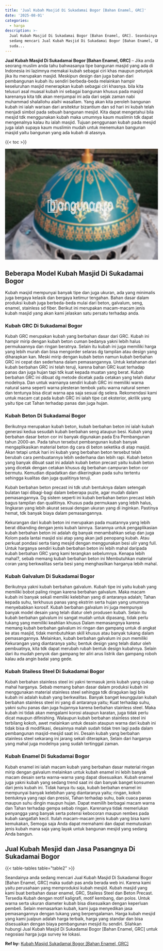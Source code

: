 ```yaml
---
title: 'Jual Kubah Masjid Di Sukadamai Bogor [Bahan Enamel, GRC]'
date: '2025-08-01'
categories:
  - harga
description: >-
  Jual Kubah Masjid Di Sukadamai Bogor [Bahan Enamel, GRC]. Seandainya anda
  sedang mencari Jual Kubah Masjid Di Sukadamai Bogor [Bahan Enamel, GRC] maka
  suda...
---
```


**Jual Kubah Masjid Di Sukadamai Bogor \[Bahan Enamel, GRC\]** – Jika anda seorang muslim anda tahu bahwasanya tipe bangunan masjid yang ada di Indonesia ini lazimnya memakai kubah sebagai ciri khas maupun petunjuk jika itu merupakan masjid. Meskipun design dan juga bahan dari pembangunan kubah itu sendiri berbeda-beda melainkan hampir keseluruhan masjid menerapkan kubah sebagai ciri khasnya. bila kita telusuri asal muasal kubah ini sebagai bangunan khusus pada masjid karenanya kita tdk akan menjumpai ini ada dari sejak zaman nabi muhammad shalallohu alaihi wasallam. Yang akan kita peroleh bangunan kubah ini ialah warisan dari arsitektur bizantium dan sd hari ini kubah telah menjadi simbol pada sebuah bangunan mesjid. Kita dapat mengetahui bila mesjid tdk menggunakan kubah maka umumnya kaum muslimin tdk dapat mengenalnya kalau itu ialah masjid. Tujuan penggunaan kubah pada mesjid juga ialah supaya kaum muslimin mudah untuk menemukan bangunan masjid yaitu bangunan yang ada kubah di atasnya.

{{< toc >}}

![Jual Kubah Masjid Di Sukadamai Bogor [Bahan Enamel, GRC]](/images/jual-kubah-masjid-38.png)

## Beberapa Model Kubah Masjid Di Sukadamai Bogor

Kubah masjid mempunyai banyak tipe dan juga ukuran, ada yang minimalis juga bergaya kelasik dan bergaya ketimur tengahan. Bahan dasar dalam produksi kubah juga berbeda-beda mulai dari beton, galvalum, seng, enamel, stainless sd fiber. Berikut ini merupakan macam-macam jenis kubah masjid yang akan kami jelaskan satu persatu terhadap anda.

### Kubah GRC Di Sukadamai Bogor

Kubah GRC merupakan kubah yang berbahan dasar dari GRC. Kubah ini hampir mirip dengan kubah beton cuman bedanya yakni lebih halus permukaannya dan ringan beratnya. Selain itu kubah ini juga memiliki harga yang lebih murah dan bisa mengorder selaras dg tampilan atau design yang diharapkan kan. Meski mirip dengan kubah beton namun kubah berbahan GRC ini cepat dan sederhana dalam pemasangannya. Untuk ketahanan dari kubah berbahan GRC ini telah teruji, karena bahan GRC kuat terhadap panas dan juga hujan tapi tdk kuat kepada muatan yang berat. Kubah berbahan GRC ini dibuat dg metode dicetak pada cetakan yang telah diatur modelnya. Dan untuk warnanya sendiri kubah GRC ini memiliki warna natural sama seperti warna plesteran tembok yaitu warna natural semen dan tentunya bisa dicat warna apa saja sesuai dg selera. Rekomendasi kami untuk macam cat pada kubah GRC ini ialah tipe cat eksterior, akrilik yang yaitu tipe cat Tahan terhadap panas dan juga hujan.

### Kubah Beton Di Sukadamai Bogor

Berikutnya merupakan kubah beton, kubah berbahan beton ini ialah kubah generasi kedua sesudah kubah berbahan seng ataupun besi. Kubah yang berbahan dasar beton cor ini banyak digunakan pada Era Pembangunan tahun 2000-an. Pada tahun tersebut pembangunan kubah banyak mengaplikasikan material beton dg cara di beton seketika di atap masjid. Akan tetapi untuk hari ini kubah yang berbahan beton tersebut telah berubah cara pembuatannya lebih sederhana dan lebih rapi. Kubah beton yang banyak dibuat saat ini adalah kubah beton precast yaitu kubah beton yang dicetak dengan cetakan khusus dg berbahan campuran beton cor bermutu. Kemudian dipadatkan dan dikeringkan pada suhu tertentu sehingga kualitas dan juga qualitinya teruji.

Kubah berbahan beton precast ini tdk utuh bentuknya dalam setengah bulatan tapi dibagi-bagi dalam beberapa puzle, agar mudah dalam pemasangannya. Dg sistem seperti ini kubah berbahan beton precast lebih bagus tampilan dan qualitinya. Khusus pada permukaan yang lebih halus, lingkaran yang lebih akurat sesuai dengan ukuran yang di inginkan. Pastinya hemat, tdk banyak biaya dalam pemasangannya.

Kekurangan dari kubah beton ini merupakan pada muatannya yang lebih berat dibanding dengan jenis kubah lainnya. Sarannya untuk pengaplikasian kubah berbahan beton ini adalah dg banyak menambahkan selup dan juga Kolom pada lantai masjid sisi atap yang akan jadi penopang kubah. Atau perkuat pondasi serta tiang mesjid dengan menggunakan besi ulir yang full. Untuk harganya sendiri kubah berbahan beton ini lebih mahal daripada kubah berbahan GRC yang kami terangkan sebelumnya. Kenapa lebih mahal?, sebab memang kubah berbahan beton ini Membutuhkan material coran yang berkwalitas serta besi yang menghasilkan harganya lebih mahal.

### Kubah Galvalum Di Sukadamai Bogor

Berikutnya yakni kubah berbahan galvalum. Kubah tipe ini yaitu kubah yang memiliki bobot paling ringan karena berbahan galvalum. Maka macam kubah ini banyak sekali memiliki kelebihan yang di antaranya adalah; Tahan kepada suhu, terkhusus panas yang ekstrim serta hujan yang umumnya menyebabkan korosif. Kubah berbahan galvalum ini juga mempunyai banyak model desain yang telah diatur oleh produsen kubah. Selain itu kubah berbahan galvalum ini sangat mudah untuk dipasang, tidak perlu tukang yang memiliki keahlian khusus Dalam memasangnya karena memang kubah berbahan galvalum ini ringan dan gampang untuk di angkat ke atas masjid, tidak membutuhkan skill khusus atau banyak tukang dalam pemasangannya. Melainkan, kubah berbahan galvalum ini pun memiliki Kekurangan yang diantaranya yaitu; bentuk design yang telah diatur oleh pembuatnya, kita tdk dapat merubah rubah bentuk design kubahnya. Selain dari itu mudah penyok dan gampang ter aliri arus listrik dan gampang roboh kalau ada angin badai yang gede.

### Kubah Stailess Steel Di Sukadamai Bogor

Kubah berbahan stainless steel ini yakni termasuk jenis kubah yang cukup mahal harganya. Sebab memang bahan dasar dalam produksi kubah ini menggunakan material stainless steel sehingga tdk diragukan lagi bila kubah ini adalah kubah yang berkwalitas. Banyak banget keunggulan kubah berbahan stainless steel ini yang di antaranya yaitu; Kuat terhadap suhu, yakni suhu panas dan juga hujannya karena berbahan stainless steel. Maka kubah ini tidak akan mengalami korosi ataupun karatan, juga tidak perlu dicat maupun difinishing. Walaupun kubah berbahan stainless steel ini terbilang kokoh, awet melainkan untuk desain ataupun warna dari kubah ini tidak bisa di modifikasi, desainnya malah sudah tidak tren lagi pada dalam pembangunan masjid-mesjid saat ini. Desain kubah yang berbahan stainless steel sekarang ini jarang sekali diterapkan, Selain dari harganya yang mahal juga modelnya yang sudah tertinggal zaman.

### Kubah Enamel Di Sukadamai Bogor

Kubah enamel ini ialah macam kubah yang berbahan dasar material ringan mirip dengan galvalum melainkan untuk kubah enamel ini lebih banyak macam desain serta warna-warna yang dapat disesuaikan. Kubah enamel juga yakni kubah yang sedang trend saat ini dan banyak banget konsumen dari jenis kubah ini. Tidak hanya itu saja, kubah berbahan enamel ini mempunyai banyak kelebihan yang diantaranya yaitu; ringan, kokoh bentuknya yang rapi dan presisi, Tahan terhadap suhu, baik cuaca panas maupun suhu dingin maupun hujan. Dapat memilih berbagai macam warna dan Tahan terhadap gempa sebab ringan. Karenanya tidak memerlukan penyangga yang banyak serta potensi kebocoran maupun rembes pada kubah sangatlah kecil. Itulah macam-macam jenis kubah yang bisa kami kemukakan, Semoga saja Anda dapat memahami dan dapat memutuskan jenis kubah mana saja yang layak untuk bangunan mesjid yang sedang Anda bangun.

## Jual Kubah Mesjid dan Jasa Pasangnya Di Sukadamai Bogor

{{< table-tables table="table2" >}}

Seandainya anda sedang mencari Jual Kubah Masjid Di Sukadamai Bogor \[Bahan Enamel, GRC\] maka sudah pas anda berada web ini. Karena kami yaitu perusahaan yang memproduksi kubah mesjid. Kubah masjid yang kami buat berbahan dasar enamel, GRC, Stailess Steel dan Beton Precast. Tersedia Kubah dengan motif kaligrafi, motif kembang, dan polos. Untuk warna serta ukuran diameter kubah bisa disesuaikan dengan keperluan pembeli. Selain memasarkan kubah, kami juga menyedikan jasa pemasangannya dengan tukang yang berpengalaman. Harga kubah mesjid yang kami jualpun adalah harga terbaik, harga yang standar dan bisa disesuaikan dengan biaya pembangunan mesjid itu sendiri. Silahkan hubungi Jual Kubah Masjid Di Sukadamai Bogor \[Bahan Enamel, GRC\] untuk negosiasi harga juga survey ke lokasi.

**Ref by:** [Kubah Masjid Sukadamai Bogor [Bahan Enamel, GRC]](https://id.wikipedia.org/wiki/Kubah)
